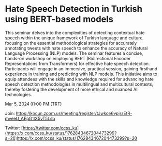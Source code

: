 # Hate Speech Detection in Turkish using BERT-based models 

This seminar delves into the complexities of detecting contextual hate speech within the unique framework of Turkish language and culture, focusing on the essential methodological strategies for accurately annotating tweets with hate speech to enhance the accuracy of Natural Language Processing (NLP) models. The seminar features a concise, hands-on workshop on employing BERT (Bidirectional Encoder Representations from Transformers) for effective hate speech detection. Participants will engage in an immersive, practical session, gaining firsthand experience in training and predicting with NLP models. This initiative aims to equip attendees with the skills and knowledge required for advancing hate speech detection methodologies in multilingual and multicultural contexts, thereby fostering the development of more ethical and nuanced AI technologies.

Mar 5, 2024 01:00 PM (TRT)


Join: https://kocun.zoom.us/meeting/register/tJwkce6vpjsrEtR-mveeU_AEpG1IX5vT5Lsb


Twitter: [https://twitter.com/ccss_ku](https://x.com/ccss_ku/status/1762843467204473299?s=20)https://x.com/ccss_ku/status/1762843467204473299?s=20
